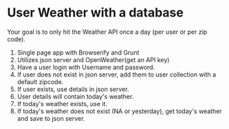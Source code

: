 # User Weather with a database

Your goal is to only hit the Weather API once a day (per user or per zip code).

1. Single page app with Browserify and Grunt
1. Utilizes json server and OpenWeather(get an API key)
1. Have a user login with Username and password.
1. If user does not exist in json server, add them to user collection with a default zipcode.
1. If user exists, use details in json server.
1. User details will contain today's weather.
1. If today's weather exists, use it.
1. If today's weather does not exist (NA or yesterday), get today's weather and save to json server.
